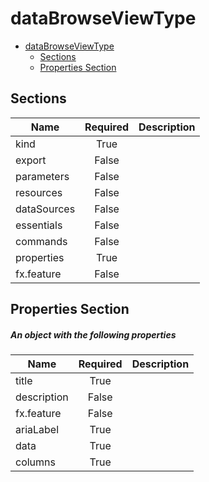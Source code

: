<a name="databrowseviewtype"></a>
# dataBrowseViewType
* [dataBrowseViewType](#databrowseviewtype)
    * [Sections](#databrowseviewtype-sections)
    * [Properties Section](#databrowseviewtype-properties-section)

<a name="databrowseviewtype-sections"></a>
## Sections
| Name | Required | Description
| ---|:--:|:--:|
|kind|True|
|export|False|
|parameters|False|
|resources|False|
|dataSources|False|
|essentials|False|
|commands|False|
|properties|True|
|fx.feature|False|
<a name="databrowseviewtype-properties-section"></a>
## Properties Section
<a name="databrowseviewtype-properties-section-an-object-with-the-following-properties"></a>
##### An object with the following properties
| Name | Required | Description
| ---|:--:|:--:|
|title|True|
|description|False|
|fx.feature|False|
|ariaLabel|True|
|data|True|
|columns|True|
